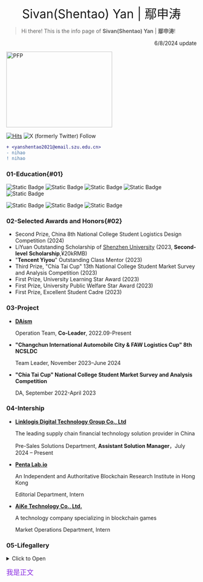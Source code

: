 <p align="center"> <font size=6>Sivan(Shentao) Yan | 鄢申涛</font> </p>

> Hi there! This is the info page of **Sivan(Shentao) Yan** | **鄢申涛**!

<p align="right"> 6/8/2024 update </p>

<img src="https://cdn.jsdelivr.net/gh/sivanyanst/picgo@main/img/1pfp.jpg" width = "280" height = "200" alt="PFP" div align=right/> 

[![Hits](https://hits.seeyoufarm.com/api/count/incr/badge.svg?url=https%3A%2F%2Fsivanyanst.github.io&count_bg=%23950040&title_bg=%23555555&icon=wechat.svg&icon_color=%23E7E7E7&title=hithere&edge_flat=false)](https://hits.seeyoufarm.com) ![X (formerly Twitter) Follow](https://img.shields.io/twitter/follow/0xJCXsivan200) 

``` diff 
+ <yanshentao2021@email.szu.edu.cn>
- nihao
! nihao
```

### 01-Education{#01}

 ![Static Badge](https://img.shields.io/badge/College-Shenzhen_University-8A2BE2)  ![Static Badge](https://img.shields.io/badge/Major-Supply_Chain_Finance-8A2BE2)  ![Static Badge](https://img.shields.io/badge/Class-2025-8A2BE2)  ![Static Badge](https://img.shields.io/badge/GPA-4.08/4.50-8A2BE2)  ![Static Badge](https://img.shields.io/badge/Research-Blockchain_Fintech_OR_SCM-8A2BE2) 

  ![Static Badge](https://img.shields.io/badge/CET%206-green)  ![Static Badge](https://img.shields.io/badge/Putonghua%20Level%20II-green)  ![Static Badge](https://img.shields.io/badge/Certification%20of%20Logistics%20Professional%20Proficiency%20CLPP-green) 
 
### 02-Selected Awards and Honors{#02}

* Second Prize, China 8th National College Student Logistics Design Competition (2024)
* LiYuan Outstanding Scholarship of [Shenzhen University](https://en.szu.edu.cn/) (2023, **Second-level** **Scholarship**,¥20kRMB)
* "**Tencent Yiyou**" Outstanding Class Mentor (2023)
* Third Prize, "Chia Tai Cup" 13th National College Student Market Survey and Analysis Competition (2023)
* First Prize, University Learning Star Award (2023)
* First Prize, University Public Welfare Star Award (2023)
* First Prize, Excellent Student Cadre (2023)
  
### 03-Project

* **[DAism](https://learn.daism.io/zh)**

  Operation Team, **Co-Leader**, 2022.09-Present
* **"Changchun International Automobile City & FAW Logistics Cup" 8th NCSLDC**
  
  Team Leader, November 2023–June 2024
* **"Chia Tai Cup" National College Student Market Survey and Analysis Competition**
  
  DA, September 2022-April 2023

### 04-Intership

* [**Linklogis Digital Technology Group Co., Ltd**](https://www.linklogis.com/ "The leading supply chain financial technology solution provider in China")
  
  The leading supply chain financial technology solution provider in China
  
  Pre-Sales Solutions Department, **Assistant Solution Manager**，July 2024 – Present
* [**Penta Lab.io**](https://www.pentalab.io/ " An Independent and Authoritative Blockchain Research Institute in Hong Kong ")
  
  An Independent and Authoritative Blockchain Research Institute in Hong Kong
  
  Editorial Department, Intern
* [**AiKe Technology Co., Ltd.**](https://x.com/game_pupi "A technology company specializing in blockchain games")
  
  A technology company specializing in blockchain games
  
  Market Operations Department, Intern
  
### 05-Lifegallery

<details close>
<summary> Click to Open </summary>
 
`lifelist``wishlist`
- [x] Be Kind
- [ ] Travel to USA and UK
- [ ] Earn Enough Money
- [ ] Join an Interesting Company

</details>


<font color=8A2BE2 size=4>我是正文</font>




